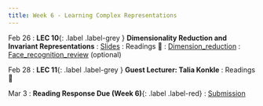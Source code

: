 ```yaml
---
title: Week 6 - Learning Complex Representations
---
```


Feb 26
:  **LEC 10**{: .label .label-grey } **Dimensionality Reduction and Invariant Representations**
    : [Slides](https://canvas.harvard.edu/files/19495295/download?download_frd=1)
: Readings 📖
: [Dimension_reduction](https://canvas.harvard.edu/files/19495296/download?download_frd=1)
: [Face_recognition_review](https://canvas.harvard.edu/files/19495298/download?download_frd=1) (optional)

Feb 28
: **LEC 11**{: .label .label-grey } **Guest Lecturer: Talia Konkle**
: Readings 📖

Mar 3
: **Reading Response Due (Week 6)**{: .label .label-red}
    : [Submission](https://canvas.harvard.edu/courses/129605/assignments/794075)

<!--
: * [Face Values (Scientific American)]
🎥
-->

<!--
: * [A beginner’s guide to dimensionality reduction in machine learning](https://canvas.harvard.edu/files/14472118/download?download_frd=1)
: * [Making faces in the brain](https://canvas.harvard.edu/files/14472119/download?download_frd=1)
:  **(Take-home) MIDTERM handed out**{: .label .label-green } 
    : [Midterm](https://canvas.harvard.edu/files/14488382/download?download_frd=1) / [tex](https://canvas.harvard.edu/files/14488384/download?download_frd=1)
-->


